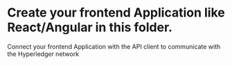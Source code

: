 # Create your frontend Application like React/Angular in this folder.
Connect your frontend Application with the API client to communicate with the Hyperledger network
